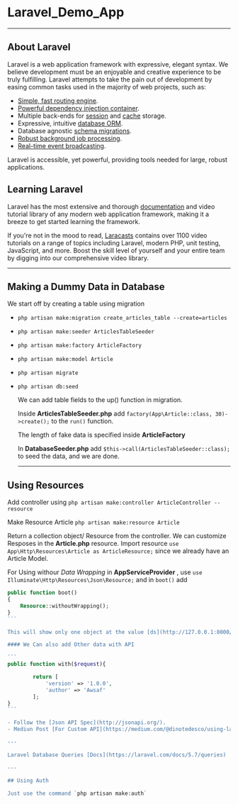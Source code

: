 # Laravel_Demo_App

---

## About Laravel

Laravel is a web application framework with expressive, elegant syntax. We believe development must be an enjoyable and creative experience to be truly fulfilling. Laravel attempts to take the pain out of development by easing common tasks used in the majority of web projects, such as:

- [Simple, fast routing engine](https://laravel.com/docs/routing).
- [Powerful dependency injection container](https://laravel.com/docs/container).
- Multiple back-ends for [session](https://laravel.com/docs/session) and [cache](https://laravel.com/docs/cache) storage.
- Expressive, intuitive [database ORM](https://laravel.com/docs/eloquent).
- Database agnostic [schema migrations](https://laravel.com/docs/migrations).
- [Robust background job processing](https://laravel.com/docs/queues).
- [Real-time event broadcasting](https://laravel.com/docs/broadcasting).

Laravel is accessible, yet powerful, providing tools needed for large, robust applications.

## Learning Laravel

Laravel has the most extensive and thorough [documentation](https://laravel.com/docs) and video tutorial library of any modern web application framework, making it a breeze to get started learning the framework.

If you're not in the mood to read, [Laracasts](https://laracasts.com) contains over 1100 video tutorials on a range of topics including Laravel, modern PHP, unit testing, JavaScript, and more. Boost the skill level of yourself and your entire team by digging into our comprehensive video library.

---

## Making a Dummy Data in Database

We start off by creating a table using migration

- `php artisan make:migration create_articles_table --create=articles`
- `php artisan make:seeder ArticlesTableSeeder`
- `php artisan make:factory ArticleFactory`
- `php artisan make:model Article`
- `php artisan migrate`
- `php artisan db:seed`
  
  We can add table fields to the up() function in migration.

  Inside **ArticlesTableSeeder.php** add `factory(App\Article::class, 30)->create();` to the `run()` function.

  The length of fake data is specified inside **ArticleFactory**

  In **DatabaseSeeder.php** add `$this->call(ArticlesTableSeeder::class);` to seed the data, and we are done.

  ---

## Using Resources

Add controller using `php artisan make:controller ArticleController --resource`

Make Resource Article `php artisan make:resource Article`

Return a collection object/ Resource from the controller. We can customize Resposes in the **Article.php** resource. Import resource `use App\Http\Resources\Article as ArticleResource;` since we already have an Article Model.

For Using withour *Data Wrapping* in **AppServiceProvider** ,  use `use Illuminate\Http\Resources\Json\Resource;` and in `boot()` add

````php
public function boot()
{
    Resource::withoutWrapping();
}
```

This will show only one object at the value [ds](http://127.0.0.1:8000/api/articles/3)

#### We Can also add Other data with API

```
public function with($request){

        return [
            'version' => '1.0.0',
            'author' => 'Awsaf'
        ];
}
```

- Follow the [Json API Spec](http://jsonapi.org/).
- Mediun Post [For Custom API](https://medium.com/@dinotedesco/using-laravel-5-5-resources-to-create-your-own-json-api-formatted-api-2c6af5e4d0e8).

---

Laravel Database Queries [Docs](https://laravel.com/docs/5.7/queries)

---

## Using Auth

Just use the command `php artisan make:auth`
